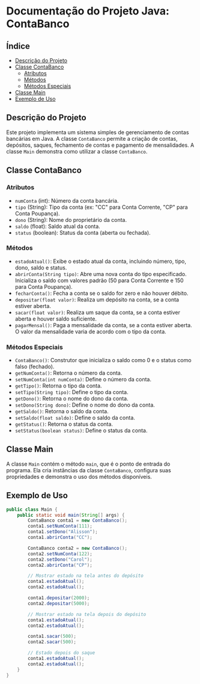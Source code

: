 # Documentação do Projeto Java: ContaBanco

## Índice
- [Descrição do Projeto](#descrição-do-projeto)
- [Classe ContaBanco](#classe-contabanco)
  - [Atributos](#atributos)
  - [Métodos](#métodos)
  - [Métodos Especiais](#métodos-especiais)
- [Classe Main](#classe-main)
- [Exemplo de Uso](#exemplo-de-uso)

## Descrição do Projeto
Este projeto implementa um sistema simples de gerenciamento de contas bancárias em Java. A classe `ContaBanco` permite a criação de contas, depósitos, saques, fechamento de contas e pagamento de mensalidades. A classe `Main` demonstra como utilizar a classe `ContaBanco`.

## Classe ContaBanco

### Atributos
- `numConta` (int): Número da conta bancária.
- `tipo` (String): Tipo da conta (ex: "CC" para Conta Corrente, "CP" para Conta Poupança).
- `dono` (String): Nome do proprietário da conta.
- `saldo` (float): Saldo atual da conta.
- `status` (boolean): Status da conta (aberta ou fechada).

### Métodos
- `estadoAtual()`: Exibe o estado atual da conta, incluindo número, tipo, dono, saldo e status.
- `abrirConta(String tipo)`: Abre uma nova conta do tipo especificado. Inicializa o saldo com valores padrão (50 para Conta Corrente e 150 para Conta Poupança).
- `fecharConta()`: Fecha a conta se o saldo for zero e não houver débito.
- `depositar(float valor)`: Realiza um depósito na conta, se a conta estiver aberta.
- `sacar(float valor)`: Realiza um saque da conta, se a conta estiver aberta e houver saldo suficiente.
- `pagarMensal()`: Paga a mensalidade da conta, se a conta estiver aberta. O valor da mensalidade varia de acordo com o tipo da conta.

### Métodos Especiais
- `ContaBanco()`: Construtor que inicializa o saldo como 0 e o status como falso (fechado).
- `getNumConta()`: Retorna o número da conta.
- `setNumConta(int numConta)`: Define o número da conta.
- `getTipo()`: Retorna o tipo da conta.
- `setTipo(String tipo)`: Define o tipo da conta.
- `getDono()`: Retorna o nome do dono da conta.
- `setDono(String dono)`: Define o nome do dono da conta.
- `getSaldo()`: Retorna o saldo da conta.
- `setSaldo(float saldo)`: Define o saldo da conta.
- `getStatus()`: Retorna o status da conta.
- `setStatus(boolean status)`: Define o status da conta.

## Classe Main
A classe `Main` contém o método `main`, que é o ponto de entrada do programa. Ela cria instâncias da classe `ContaBanco`, configura suas propriedades e demonstra o uso dos métodos disponíveis.

## Exemplo de Uso
```java
public class Main {
    public static void main(String[] args) {
        ContaBanco conta1 = new ContaBanco();
        conta1.setNumConta(111);
        conta1.setDono("Alisson");
        conta1.abrirConta("CC");

        ContaBanco conta2 = new ContaBanco();
        conta2.setNumConta(122);
        conta2.setDono("Carol");
        conta2.abrirConta("CP");

        // Mostrar estado na tela antes do depósito
        conta1.estadoAtual();
        conta2.estadoAtual();

        conta1.depositar(2000);
        conta2.depositar(5000);

        // Mostrar estado na tela depois do depósito
        conta1.estadoAtual();
        conta2.estadoAtual();

        conta1.sacar(500);
        conta2.sacar(500);

        // Estado depois do saque
        conta1.estadoAtual();
        conta2.estadoAtual();
    }
}
```

